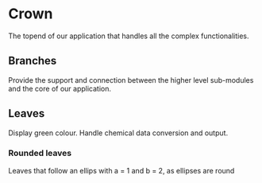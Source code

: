 # Crown

The topend of our application that handles all the complex functionalities.

## Branches

Provide the support and connection between the higher level sub-modules and the core of our application.

## Leaves

Display green colour.
Handle chemical data conversion and output.

### Rounded leaves

Leaves that follow an ellips with a = 1 and b = 2, as ellipses are round
